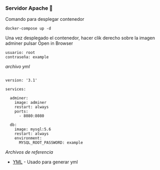 
### Servidor Apache 🔧

Comando para desplegar contenedor

```
docker-compose up -d
```

Una vez desplegado el contenedor, hacer clik derecho sobre la imagen adminer pulsar Open in Browser


```
usuario: root
contraseña: example
```

_archivo yml_

```

version: '3.1'

services:

  adminer:
    image: adminer
    restart: always
    ports:
      - 8080:8080

  db:
    image: mysql:5.6
    restart: always
    environment:
      MYSQL_ROOT_PASSWORD: example

```
_Archivos de referencia_

* [YML](https://hub.docker.com/_/adminer) - Usado para generar yml
